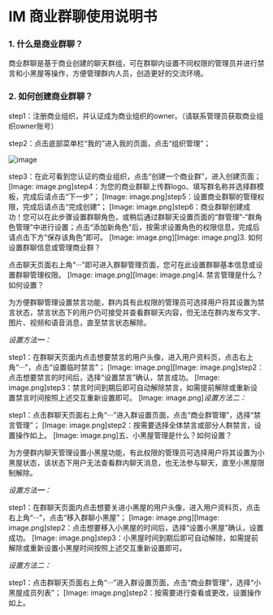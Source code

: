 # IM 商业群聊使用说明书

### 1. 什么是商业群聊？


 商业群聊是基于商业创建的聊天群组，可在群聊内设置不同权限的管理员并进行禁言和小黑屋等操作，方便管理群内人员，创造更好的交流环境。

### 2. 如何创建商业群聊？


step1：注册商业组织，并认证成为商业组织的owner。（请联系管理员获取商业组织owner账号）

step2：点击底部菜单栏“我的”进入我的页面，点击“组织管理”；

![image](https://github.com/phsoft004/support/blob/master/images/bg001.png)

step3：在此可看到您认证的商业组织，点击“创建一个商业群”，进入创建页面；
[Image: image.png]step4：为您的商业群聊上传群logo、填写群名称并选择群模板，完成后请点击“下一步”；
[Image: image.png]step5：设置商业群聊的管理权限，完成后请点击“完成创建”；
[Image: image.png]step6：商业群聊创建成功！您可以在此步骤设置群聊角色，或稍后通过群聊天设置页面的“群管理”-“群角色管理”中进行设置；点击“添加新角色”后，按需求设置角色的权限信息，完成后请点击下方“保存该角色”即可。
[Image: image.png][Image: image.png]3. 如何设置群聊信息或管理商业群？


点击聊天页面右上角“···”即可进入群聊管理页面，您可在此设置群聊基本信息或设置群聊管理权限。
[Image: image.png][Image: image.png]4. 禁言管理是什么？如何设置？


为方便群聊管理设置禁言功能，群内具有此权限的管理员可选择用户将其设置为禁言状态，禁言状态下的用户仍可接受并查看群聊天内容，但无法在群内发布文字、图片、视频和语音消息，直至禁言状态解除。

*设置方法**一**：*

step1：在群聊天页面内点击想要禁言的用户头像，进入用户资料页，点击右上角“···”，点击“设置临时禁言”；
[Image: image.png][Image: image.png]step2：点击想要禁言的时间后，选择“设置禁言”确认，禁言成功。
[Image: image.png]step3：禁言时间到期后即可自动解除禁言，如需提前解除或重新设置禁言时间按照上述交互重新设置即可。
[Image: image.png]*设置方法二：*

step1：点击群聊天页面右上角“···”进入群设置页面，点击“商业群管理”，选择“禁言管理”；
[Image: image.png]step2：按需要选择全体禁言或部分人群禁言，设置操作如上。
[Image: image.png]五、小黑屋管理是什么？如何设置？


为方便群内聊天管理设置小黑屋功能，有此权限的管理员可选择用户将其设置为小黑屋状态，该状态下用户无法查看群内聊天消息，也无法参与聊天，直至小黑屋限制解除。

*设置方法**一**：*

step1：在群聊天页面内点击想要关进小黑屋的用户头像，进入用户资料页，点击右上角“···”，点击“移入群聊小黑屋”；
[Image: image.png][Image: image.png]step2：点击想要移入小黑屋的时间后，选择“设置小黑屋”确认，设置成功。
[Image: image.png]step3：小黑屋时间到期后即可自动解除，如需提前解除或重新设置小黑屋时间按照上述交互重新设置即可。

*设置方法二：*

step1：点击群聊天页面右上角“···”进入群设置页面，点击“商业群管理”，选择“小黑屋成员列表”；
[Image: image.png]step2：按需要进行查看或更改，设置操作如上。
